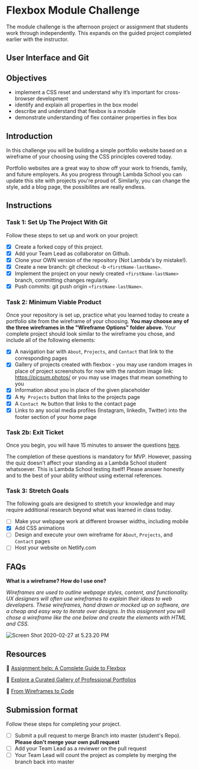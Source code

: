 ﻿# Flexbox Module Challenge

The module challenge is the afternoon project or assignment that students work through independently. This expands on the guided project completed earlier with the instructor.

## User Interface and Git

## Objectives

- implement a CSS reset and understand why it’s important for cross-browser development
- identify and explain all properties in the box model
- describe and understand that flexbox is a module
- demonstrate understanding of flex container properties in flex box

## Introduction

In this challenge you will be building a simple portfolio website based on a wireframe of your choosing using the CSS principles covered today.

Portfolio websites are a great way to show off your work to friends, family, and future employers. As you progress through Lambda School you can update this site with projects you're proud of. Similarly, you can change the style, add a blog page, the possibilites are really endless.

## Instructions

### Task 1: Set Up The Project With Git

Follow these steps to set up and work on your project:

- [X] Create a forked copy of this project.
- [X] Add your Team Lead as collaborator on Github.
- [X] Clone your OWN version of the repository (Not Lambda's by mistake!).
- [X] Create a new branch: git checkout -b `<firstName-lastName>`.
- [X] Implement the project on your newly created `<firstName-lastName>` branch, committing changes regularly.
- [X] Push commits: git push origin `<firstName-lastName>`.
 
### Task 2: Minimum Viable Product

Once your repository is set up, practice what you learned today to create a portfolio site from the wireframe of your choosing. **You may choose any of the three wireframes in the "Wireframe Options" folder above.** Your complete project should look similar to the wireframe you chose, and include all of the following elements:

- [X]  A navigation bar with `About`, `Projects`, and `Contact` that link to the corresponding pages
- [X]  Gallery of projects created with flexbox - you may use random images in place of project screenshots for now with the random image link: https://picsum.photos/ or you may use images that mean something to you
- [X]  Information about you in place of the given placeholder
- [X]  A `My Projects` button that links to the projects page
- [X]  A `Contact Me` button that links to the contact page
- [X]  Links to any social media profiles (Instagram, linkedIn, Twitter) into the footer section of your home page

### Task 2b: Exit Ticket

Once you begin, you will have 15 minutes to answer the questions [here](https://app.codesignal.com/public-test/W7cjgvDN6BnmcCAJN/deNjYNsatrYjaN).

The completion of these questions is mandatory for MVP. However, passing the quiz doesn't affect your standing as a Lambda School student whatsoever. This is Lambda School testing itself! Please answer honestly and to the best of your ability *without* using external references.

### Task 3: Stretch Goals

The following goals are designed to stretch your knowledge and may require additional research beyond what was learned in class today.

- [ ] Make your webpage work at different browser widths, including mobile
- [X] Add CSS animations
- [ ] Design and execute your own wireframe for `About`, `Projects`, and `Contact` pages
- [ ] Host your website on Netlify.com

## FAQs

**What is a wireframe? How do I use one?**

*Wireframes are used to outline webpage styles, content, and functionality. UX designers will often use wireframes to explain their ideas to web developers. These wireframes, hand drawn or mocked up on software, are a cheap and easy way to iterate over designs. In this assignment you will chose a wireframe like the one below and create the elements with HTML and CSS.*

![Screen Shot 2020-02-27 at 5.23.20 PM](https://i.imgur.com/b3riE65.png)

## Resources

👋 [Assignment help: A Complete Guide to Flexbox](https://css-tricks.com/snippets/css/a-guide-to-flexbox/)

👀 [Explore a Curated Gallery of Professional Portfolios](https://wpamelia.com/portfolio-websites/#webdev)

🌼 [From Wireframes to Code](https://www.uxmatters.com/mt/archives/2010/12/from-wireframes-to-code-part-i.php)

## Submission format

Follow these steps for completing your project.

- [ ] Submit a pull request to merge <firstName-lastName> Branch into master (student's  Repo). **Please don't merge your own pull request**
- [ ] Add your Team Lead as a reviewer on the pull request
- [ ] Your Team Lead will count the project as complete by merging the branch back into master
